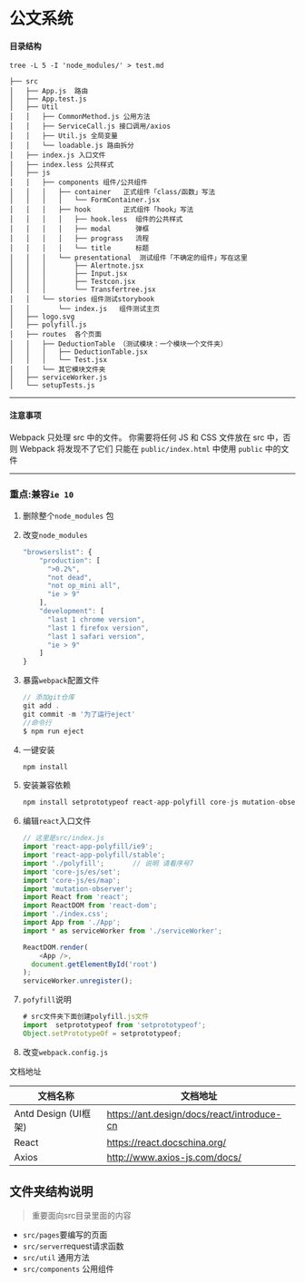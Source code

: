 # 公文系统

#### 目录结构

`tree -L 5 -I 'node_modules/' > test.md`
```
├── src
│   ├── App.js  路由
│   ├── App.test.js
│   ├── Util
│   │   ├── CommonMethod.js 公用方法
│   │   ├── ServiceCall.js 接口调用/axios
│   │   ├── Util.js 全局变量
│   │   └── loadable.js 路由拆分
│   ├── index.js 入口文件
│   ├── index.less 公共样式
│   ├── js
│   │   ├── components 组件/公共组件
│   │   │   ├── container   正式组件「class/函数」写法
│   │   │   │   └── FormContainer.jsx
│   │   │   ├── hook        正式组件「hook」写法
│   │   │   │   ├── hook.less  组件的公共样式
│   │   │   │   ├── modal      弹框
│   │   │   │   ├── prograss   流程
│   │   │   │   └── title      标题
│   │   │   └── presentational  测试组件「不确定的组件」写在这里
│   │   │       ├── Alertnote.jsx
│   │   │       ├── Input.jsx
│   │   │       ├── Testcon.jsx
│   │   │       └── Transfertree.jsx
│   │   └── stories 组件测试storybook
│   │       └── index.js   组件测试主页
│   ├── logo.svg
│   ├── polyfill.js
│   ├── routes  各个页面
│   │   ├── DeductionTable （测试模块：一个模块一个文件夹）
│   │   │   ├── DeductionTable.jsx
│   │   │   └── Test.jsx
│   │   └── 其它模块文件夹
│   ├── serviceWorker.js
│   └── setupTests.js
```

----

#### 注意事项

Webpack 只处理 src 中的文件。 你需要将任何 JS 和 CSS 文件放在 src 中，否则 Webpack 将发现不了它们
只能在 `public/index.html` 中使用 `public` 中的文件

----

### 重点:兼容`ie 10`

1. 删除整个`node_modules` 包

2. 改变`node_modules`  

   ```javascript
   "browserslist": {
       "production": [
         ">0.2%",
         "not dead",
         "not op_mini all",
         "ie > 9"
       ],
       "development": [
         "last 1 chrome version",
         "last 1 firefox version",
         "last 1 safari version",
         "ie > 9"
       ]
   }
   ```

3. 暴露`webpack`配置文件

   ```javascript
   // 添加git仓库
   git add .
   git commit -m '为了运行eject'
   //命令行
   $ npm run eject
   ```

4. 一键安装

   ```javascript
   npm install
   ```

5. 安装兼容依赖

   ```javascript
   npm install setprototypeof react-app-polyfill core-js mutation-observer --save
   ```

6. 编辑`react`入口文件

   ```javascript
   // 这里是src/index.js
   import 'react-app-polyfill/ie9';
   import 'react-app-polyfill/stable';
   import './polyfill';       // 说明 请看序号7
   import 'core-js/es/set';
   import 'core-js/es/map';
   import 'mutation-observer';
   import React from 'react';
   import ReactDOM from 'react-dom';
   import './index.css';
   import App from './App';
   import * as serviceWorker from './serviceWorker';
   
   ReactDOM.render(
       <App />,
     document.getElementById('root')
   );
   serviceWorker.unregister();
   ```

7. `pofyfill`说明

   ```javascript
   # src文件夹下面创建polyfill.js文件
   import  setprototypeof from 'setprototypeof';
   Object.setPrototypeOf = setprototypeof;
   ```

8. 改变`webpack.config.js`

   

文档地址

| 文档名称             | 文档地址                                   |
| -------------------- | ------------------------------------------ |
| Antd Design (UI框架) | https://ant.design/docs/react/introduce-cn |
| React                | https://react.docschina.org/               |
| Axios                | http://www.axios-js.com/docs/              |

## 文件夹结构说明

> 重要面向src目录里面的内容

+ `src/pages`要编写的页面
+ `src/server`request请求函数
+ `src/util` 通用方法
+ `src/components` 公用组件